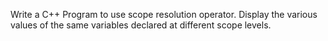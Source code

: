 Write a C++ Program to use scope resolution operator. Display the various values of the same  variables declared at different scope levels. 
